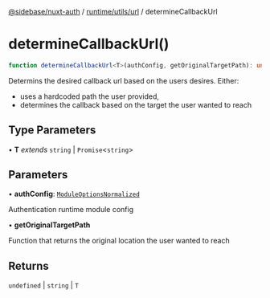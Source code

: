 [@sidebase/nuxt-auth](../../../../index.md) / [runtime/utils/url](../index.md) / determineCallbackUrl

# determineCallbackUrl()

```ts
function determineCallbackUrl<T>(authConfig, getOriginalTargetPath): undefined | string | T
```

Determins the desired callback url based on the users desires. Either:
- uses a hardcoded path the user provided,
- determines the callback based on the target the user wanted to reach

## Type Parameters

• **T** *extends* `string` \| `Promise`\<`string`\>

## Parameters

• **authConfig**: [`ModuleOptionsNormalized`](../../../types/interfaces/ModuleOptionsNormalized.md)

Authentication runtime module config

• **getOriginalTargetPath**

Function that returns the original location the user wanted to reach

## Returns

`undefined` \| `string` \| `T`
